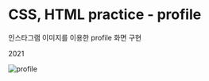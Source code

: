 # CSS, HTML practice - profile 
인스타그램 이미지를 이용한 profile 화면 구현


2021


![profile](https://user-images.githubusercontent.com/98948416/235354458-56d9a2a6-35c1-4327-8dcf-86c8b76e645a.png)
